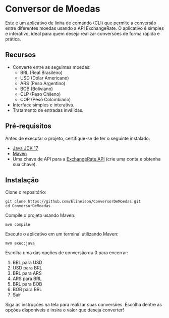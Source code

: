 # Conversor de Moedas

Este é um aplicativo de linha de comando (CLI) que permite a conversão entre diferentes moedas usando a API ExchangeRate. O aplicativo é simples e interativo, ideal para quem deseja realizar conversões de forma rápida e prática.

## Recursos

- Converte entre as seguintes moedas:
  - BRL (Real Brasileiro)
  - USD (Dólar Americano)
  - ARS (Peso Argentino)
  - BOB (Boliviano)
  - CLP (Peso Chileno)
  - COP (Peso Colombiano)
- Interface simples e interativa.
- Tratamento de entradas inválidas.

## Pré-requisitos

Antes de executar o projeto, certifique-se de ter o seguinte instalado:

- [Java JDK 17](https://www.oracle.com/java/technologies/javase/jdk17-archive-downloads.html)
- [Maven](https://maven.apache.org/download.cgi)
- Uma chave de API para a [ExchangeRate API](https://exchangerate-api.com/) (crie uma conta e obtenha sua chave).

## Instalação

Clone o repositório:
```
git clone https://github.com/Elineison/ConversorDeMoedas.git
cd ConversorDeMoedas
```
Compile o projeto usando Maven:
```
mvn compile
```
Execute o aplicativo em um terminal utilizando Maven:
```
mvn exec:java
```

Escolha uma das opções de conversão ou 0 para encerrar:

1. BRL para USD
2. USD para BRL
3. BRL para ARS
4. ARS para BRL
5. BRL para BOB
6. BOB para BRL
0. Sair

Siga as instruções na tela para realizar suas conversões. Escolha dentre as opções disponíveis e insira o valor que deseja converter!
